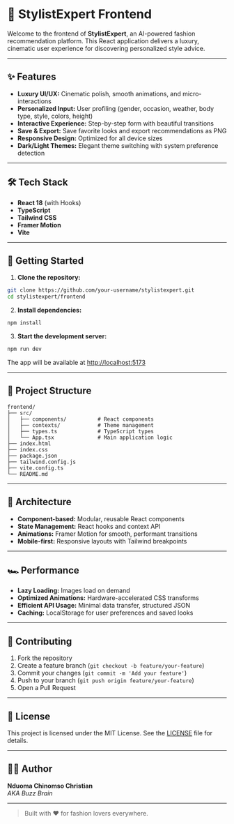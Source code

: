 

# 👗 StylistExpert Frontend

Welcome to the frontend of **StylistExpert**, an AI-powered fashion recommendation platform. This React application delivers a luxury, cinematic user experience for discovering personalized style advice.

---

## ✨ Features

- **Luxury UI/UX:** Cinematic polish, smooth animations, and micro-interactions
- **Personalized Input:** User profiling (gender, occasion, weather, body type, style, colors, height)
- **Interactive Experience:** Step-by-step form with beautiful transitions
- **Save & Export:** Save favorite looks and export recommendations as PNG
- **Responsive Design:** Optimized for all device sizes
- **Dark/Light Themes:** Elegant theme switching with system preference detection

---

## 🛠️ Tech Stack

- **React 18** (with Hooks)
- **TypeScript**
- **Tailwind CSS**
- **Framer Motion**
- **Vite**

---

## 🚀 Getting Started

1. **Clone the repository:**
  ```bash
  git clone https://github.com/your-username/stylistexpert.git
  cd stylistexpert/frontend
  ```

2. **Install dependencies:**
  ```bash
  npm install
  ```

3. **Start the development server:**
  ```bash
  npm run dev
  ```

  The app will be available at [http://localhost:5173](http://localhost:5173)

---

## 📁 Project Structure

```
frontend/
├── src/
│   ├── components/          # React components
│   ├── contexts/            # Theme management
│   ├── types.ts             # TypeScript types
│   └── App.tsx              # Main application logic
├── index.html
├── index.css
├── package.json
├── tailwind.config.js
├── vite.config.ts
└── README.md
```

---

## 🧩 Architecture

- **Component-based:** Modular, reusable React components
- **State Management:** React hooks and context API
- **Animations:** Framer Motion for smooth, performant transitions
- **Mobile-first:** Responsive layouts with Tailwind breakpoints

---

## 🏎️ Performance

- **Lazy Loading:** Images load on demand
- **Optimized Animations:** Hardware-accelerated CSS transforms
- **Efficient API Usage:** Minimal data transfer, structured JSON
- **Caching:** LocalStorage for user preferences and saved looks

---

## 🤝 Contributing

1. Fork the repository
2. Create a feature branch (`git checkout -b feature/your-feature`)
3. Commit your changes (`git commit -m 'Add your feature'`)
4. Push to your branch (`git push origin feature/your-feature`)
5. Open a Pull Request

---

## 📄 License

This project is licensed under the MIT License. See the [LICENSE](../LICENSE) file for details.

---

## 🧑‍💻 Author

**Nduoma Chinomso Christian**  
_AKA Buzz Brain_

---

> Built with ❤️ for fashion lovers everywhere.